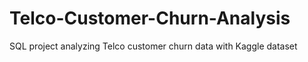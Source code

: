 # Telco-Customer-Churn-Analysis
SQL project analyzing Telco customer churn data with Kaggle dataset
